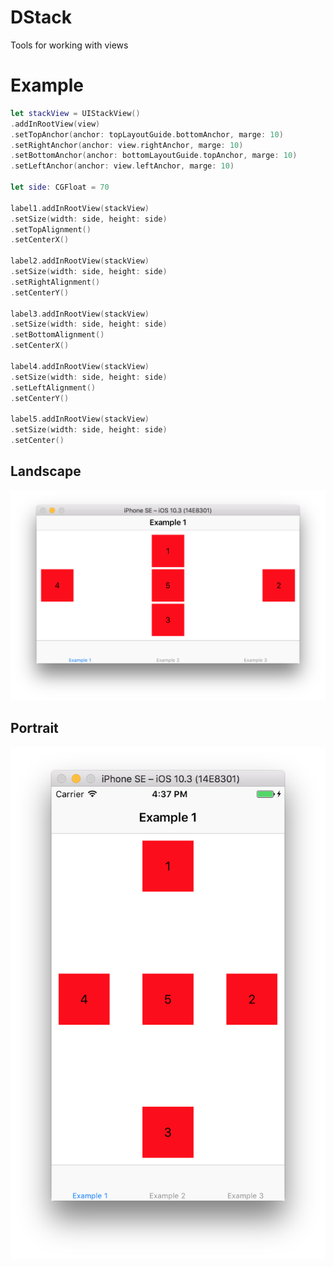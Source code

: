 # DStack

Tools for working with views

# Example

```swift
let stackView = UIStackView()
.addInRootView(view)
.setTopAnchor(anchor: topLayoutGuide.bottomAnchor, marge: 10)
.setRightAnchor(anchor: view.rightAnchor, marge: 10)
.setBottomAnchor(anchor: bottomLayoutGuide.topAnchor, marge: 10)
.setLeftAnchor(anchor: view.leftAnchor, marge: 10)

let side: CGFloat = 70

label1.addInRootView(stackView)
.setSize(width: side, height: side)
.setTopAlignment()
.setCenterX()

label2.addInRootView(stackView)
.setSize(width: side, height: side)
.setRightAlignment()
.setCenterY()

label3.addInRootView(stackView)
.setSize(width: side, height: side)
.setBottomAlignment()
.setCenterX()

label4.addInRootView(stackView)
.setSize(width: side, height: side)
.setLeftAlignment()
.setCenterY()

label5.addInRootView(stackView)
.setSize(width: side, height: side)
.setCenter()
```

## Landscape

![ScreenShotLandscape](https://github.com/ErusaevAP/DStack/blob/master/Documentations/Images/ScreenShotLandscape.png)

## Portrait

![ScreenShotPortrait](https://github.com/ErusaevAP/DStack/blob/master/Documentations/Images/ScreenShotPortrait.png)
